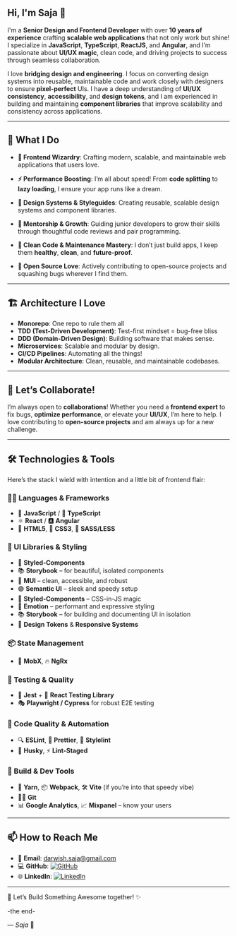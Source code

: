 ## Hi, I'm Saja 👋

I'm a **Senior Design and Frontend Developer** with over **10 years of experience** crafting **scalable web applications** that not only work but shine! I specialize in **JavaScript**, **TypeScript**, **ReactJS**, and **Angular**, and I’m passionate about **UI/UX magic**, clean code, and driving projects to success through seamless collaboration.

I love **bridging design and engineering**. I focus on converting design systems into reusable, maintainable code and work closely with designers to ensure **pixel-perfect** UIs. I have a deep understanding of **UI/UX consistency**, **accessibility**, and **design tokens**, and I am experienced in building and maintaining **component libraries** that improve scalability and consistency across applications.

---

## 🚀 What I Do
- **🎨 Frontend Wizardry**: Crafting modern, scalable, and maintainable web applications that users love.
- **⚡ Performance Boosting**: I’m all about speed! From **code splitting** to **lazy loading**, I ensure your app runs like a dream.
- **🧩 Design Systems & Styleguides**: Creating reusable, scalable design systems and component libraries.
- **🌱 Mentorship & Growth**: Guiding junior developers to grow their skills through thoughtful code reviews and pair programming.
- **🧹 Clean Code & Maintenance Mastery**: I don’t just build apps, I keep them **healthy**, **clean**, and **future-proof**.

- **💚 Open Source Love**: Actively contributing to open-source projects and squashing bugs wherever I find them.

---

## 🏗️ Architecture I Love
- **Monorepo**: One repo to rule them all   
- **TDD (Test-Driven Development)**: Test-first mindset = bug-free bliss 
- **DDD (Domain-Driven Design)**: Building software that makes sense.  
- **Microservices**: Scalable and modular by design.  
- **CI/CD Pipelines**: Automating all the things!  
- **Modular Architecture**: Clean, reusable, and maintainable codebases.

---

## 📢 Let’s Collaborate!
I’m always open to **collaborations**! Whether you need a **frontend expert** to fix bugs, **optimize performance**, or elevate your **UI/UX**, I’m here to help. I love contributing to **open-source projects** and am always up for a new challenge.

---

## 🛠️ Technologies & Tools
Here’s the stack I wield with intention and a little bit of frontend flair:

### 👩‍💻 Languages & Frameworks
- 🧠 **JavaScript** / 💙 **TypeScript**  
- ⚛️ **React** / 🅰️ **Angular**  
- 🧩 **HTML5**, 🎨 **CSS3**, 💅 **SASS/LESS**

### 🧱 UI Libraries & Styling
- 💅 **Styled-Components**  
- 📚 **Storybook** – for beautiful, isolated components  
- 🎨 **MUI** – clean, accessible, and robust  
- 🟣 **Semantic UI** – sleek and speedy setup    
- 💅 **Styled-Components** – CSS-in-JS magic  
- 🧵 **Emotion** – performant and expressive styling  
- 📚 **Storybook** – for building and documenting UI in isolation  
- 🎯 **Design Tokens** & **Responsive Systems**

### 📦 State Management
- 🧠 **MobX**, 🔥 **NgRx**  

### 🧪 Testing & Quality
- 🧪 **Jest** + 🧼 **React Testing Library**  
- 🎭 **Playwright / Cypress** for robust E2E testing  

### 🧹 Code Quality & Automation
- 🔍 **ESLint**, 🎨 **Prettier**, 💄 **Stylelint**  
- 🐶 **Husky**, ⚡ **Lint-Staged**  

### 🧰 Build & Dev Tools
- 🧵 **Yarn**, 📦 **Webpack**, 🛠️ **Vite** (if you’re into that speedy vibe)  
- 🧙‍♂️ **Git**  
- 📊 **Google Analytics**, 📈 **Mixpanel** – know your users


---

## 📫 How to Reach Me

- 📧 **Email**: [darwish.saja@gmail.com](mailto:darwish.saja@gmail.com)  
- 💻 **GitHub**: [![GitHub](https://img.shields.io/badge/GitHub-181717?style=flat&logo=github&logoColor=white)](https://github.com/SjaDrwsh/SjaDrwsh)  
- 🌐 **LinkedIn**: [![LinkedIn](https://img.shields.io/badge/LinkedIn-0A66C2?style=flat&logo=linkedin&logoColor=white)](https://www.linkedin.com/in/saja-darwish/)  

---
🤝 Let’s Build Something Awesome together! ✨

-the end-

— *Saja* 💫

